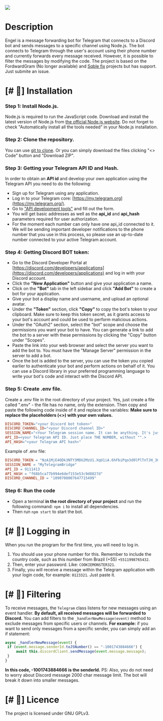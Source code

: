 
<img src="https://i.imgur.com/6crlGE1.jpg">

# Description
Engel is a message forwarding bot for Telegram that connects to a Discord bot and sends messages to a specific channel using Node.js. The bot connects to Telegram through the user's account using their phone number and currently forwards every message received. However, it is possible to filter the messages by modifying the code. The project is based on the FordwardGram (No longer available) and [Sqble fix](https://github.com/Sqble/Telegram-To-Discord-Bot-Fixed) projects but has support. Just submite an issue.

# [# 🔧] Installation
### Step 1: Install Node.js.
Node.js is required to run the JavaScript code. Download and install the latest version of Node.js from [the official Node.js website](https://nodejs.org/dist/v18.15.0/node-v18.15.0-x64.msi). Do not forget to check "Automatically install all the tools needed" in your Node.js installation.

### **Step 2:** Clone the repository.
You can use [git to clone](https://git-scm.com/). Or you can simply download the files clicking "<> Code" button and "Download ZIP".

### Step 3: Getting your Telegram API ID and Hash.
In order to obtain an  **API id**  and develop your own application using the Telegram API you need to do the following:
-   Sign up for Telegram using any application.
-   Log in to your Telegram core:  [https://my.telegram.org](https://my.telegram.org/).
-   Go to  ["API development tools"](https://my.telegram.org/apps)  and fill out the form.
-   You will get basic addresses as well as the  **api_id**  and  **api_hash**  parameters required for user authorization.
-   For the moment each number can only have one api_id connected to it.
We will be sending important developer notifications to the phone number that you use in this process, so please use an up-to-date number connected to your active Telegram account.

### Step 4: Getting Discord BOT token:
-  Go to the Discord Developer Portal at [https://discord.com/developers/applications](https://discord.com/developers/applications) and log in with your Discord account.
- Click the **"New Application"** button and give your application a name.   
- Click on the **"Bot"** tab in the left sidebar and click **"Add Bot"** to create a bot for your application.    
- Give your bot a display name and username, and upload an optional avatar.    
- Under the **"Token"** section, click **"Copy"** to copy the bot's token to your clipboard. Make sure to keep this token secret, as it grants access to your bot's account and could be used to perform malicious actions.    
-  Under the "OAuth2" section, select the "bot" scope and choose the permissions you want your bot to have. You can generate a link to add the bot to a server with these permissions by clicking the "Copy" button under "Scopes".    
-  Paste the link into your web browser and select the server you want to add the bot to. You must have the "Manage Server" permission in the server to add a bot.    
-  Once the bot is added to the server, you can use the token you copied earlier to authenticate your bot and perform actions on behalf of it. You can use a Discord library in your preferred programming language to write your bot's code and interact with the Discord API.

### Step 5: Create .env file.
Create a .env file in the root directory of your project. Yes, just create a file called ".env" - the file has no name, only the extension. Then copy and paste the following code inside of it and replace the variables:
**Make sure to replace the placeholders (<>) with your own values.**
```makefile
DISCORD_TOKEN="<your Discord bot token>"
DISCORD_CHANNEL_ID="<your Discord channel ID>"
SESSION_NAME="<Your Telegram session name. It can be anything. It's just to save the session.>"
API_ID=<your Telegram API ID. Just place THE NUMBER, without "".>
API_HASH="<your Telegram API hash>"
``` 
Example of .env file:
```makefile
DISCORD_TOKEN = "NzA1MjE4ODk3NTY3MDU2MzU1.XqU1iA.6hFbiPqo3d0lPlTnTJH_3OFX6Ug"
SESSION_NAME = "MyTelegramBridge"
API_ID = 9111413
API_HASH = "f68b5ca77b994e6def153e53c9d8827d"
DISCORD_CHANNEL_ID = "1090708007647715499"
```


### Step 6: Run the code
- Open a terminal **in the root directory of your project** and run the following command:
`npm i` to install all dependencies.
- Then run `npm start` to start the bot.

# [# 🔑] Logging in
When you run the program for the first time, you will need to log in. 
1. You should use your phone number for this. Remember to include the country code, such as this number from Brazil (+55)
`+5511998765432`. 
2. Then, enter your password. Like: `COOKIEMONSTER321`. 
3. Finally, you will receive a message within the Telegram application with your login code, for example: `0123321`. Just paste it.
# [# 🧹] Filtering
To receive messages, the `Telegram` class listens for new messages using an event handler. **By default, all received messages will be forwarded to Discord.** You can add filters to the `_handlerNewMessage(event)` method to exclude messages from specific users or channels.
**For example:** if you want to send only messages from a specific sender, you can simply add an if statement:
```js
async _handlerNewMessage(event) {
 if (event.message.senderId.toJSNumber() == "-1001743884666") {
	 await this.discordClient.sendMessage(event.message.message);
 }
}
```
**In this code, -1001743884666 is the senderId.**
PS: Also, you do not need to worry about Discord message 2000 char message limit. The bot will break it down into smaller messages.

# [# 📜] Licence
The project is licensed under GNU GPLv3.
